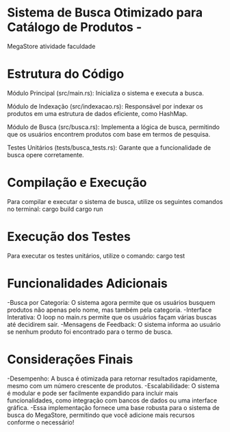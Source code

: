 # Sistema de Busca Otimizado para Catálogo de Produtos - 
MegaStore
atividade faculdade

# Estrutura do Código

Módulo Principal (src/main.rs):
Inicializa o sistema e executa a busca.

Módulo de Indexação (src/indexacao.rs):
Responsável por indexar os produtos em uma estrutura de dados eficiente, como HashMap.

Módulo de Busca (src/busca.rs):
Implementa a lógica de busca, permitindo que os usuários encontrem produtos com base em termos de pesquisa.

Testes Unitários (tests/busca_tests.rs):
Garante que a funcionalidade de busca opere corretamente.

# Compilação e Execução
Para compilar e executar o sistema de busca, utilize os seguintes comandos no terminal:
cargo build
cargo run

# Execução dos Testes
Para executar os testes unitários, utilize o comando:
cargo test

# Funcionalidades Adicionais
-Busca por Categoria: O sistema agora permite que os usuários busquem produtos não apenas pelo nome, mas também pela categoria.
-Interface Interativa: O loop no main.rs permite que os usuários façam várias buscas até decidirem sair.
-Mensagens de Feedback: O sistema informa ao usuário se nenhum produto foi encontrado para o termo de busca.

# Considerações Finais
-Desempenho: A busca é otimizada para retornar resultados rapidamente, mesmo com um número crescente de produtos.
-Escalabilidade: O sistema é modular e pode ser facilmente expandido para incluir mais funcionalidades, como integração com bancos de dados ou uma interface gráfica.
-Essa implementação fornece uma base robusta para o sistema de busca do MegaStore, permitindo que você adicione mais recursos conforme o necessário! 

